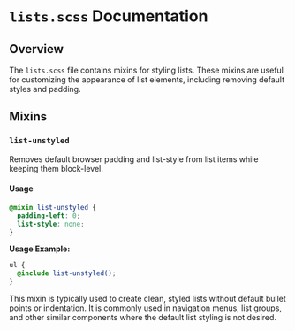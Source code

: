 # `lists.scss` Documentation

## Overview

The `lists.scss` file contains mixins for styling lists. These mixins are useful for customizing the appearance of list elements, including removing default styles and padding.

## Mixins

### `list-unstyled`

Removes default browser padding and list-style from list items while keeping them block-level.

#### Usage

```scss
@mixin list-unstyled {
  padding-left: 0;
  list-style: none;
}
```

**Usage Example:**

```scss
ul {
  @include list-unstyled();
}
```

This mixin is typically used to create clean, styled lists without default bullet points or indentation. It is commonly used in navigation menus, list groups, and other similar components where the default list styling is not desired.